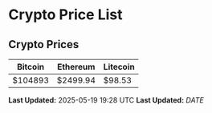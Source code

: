 # Crypto Price List

## Crypto Prices
| Bitcoin | Ethereum | Litecoin |
| ------- | -------- | -------- |
| $104893 | $2499.94 | $98.53 |
**Last Updated:** 2025-05-19 19:28 UTC
**Last Updated:** $DATE$
